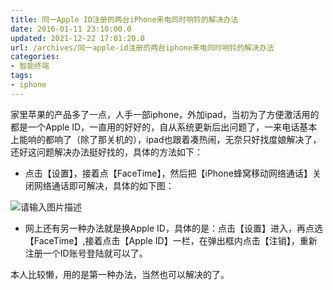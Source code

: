 ```yaml
---
title: 同一Apple ID注册的两台iPhone来电同时响铃的解决办法
date: 2016-01-11 23:10:00.0
updated: 2021-12-22 17:01:20.0
url: /archives/同一apple-id注册的两台iphone来电同时响铃的解决办法
categories: 
- 智能终端
tags: 
- iphone
---
```


<p>家里苹果的产品多了一点，人手一部iphone，外加ipad，当初为了方便激活用的都是一个Apple ID，一直用的好好的，自从系统更新后出问题了，一来电话基本上能响的都响了（除了那关机的），ipad也跟着凑热闹，无奈只好找度娘解决了，还好这问题解决办法挺好找的，具体的方法如下：</p><ul><li>点击【设置】，接着点【FaceTime】，然后把【iPhone蜂窝移动网络通话】关闭网络通话即可解决，具体的如下图：</li></ul><p><img src="https://cdn.uu126.cn/wp-content/uploads/2016/01/iphone20150111.jpg" alt="请输入图片描述" title="请输入图片描述"></p><ul><li>网上还有另一种办法就是换Apple ID，具体的是：点击【设置】进入，再点选【FaceTime】,接着点击【Apple ID】一栏，在弹出框内点击【注销】，重新注册一个ID账号登陆就可以了。</li></ul><p>本人比较懒，用的是第一种办法，当然也可以解决的了。</p>
